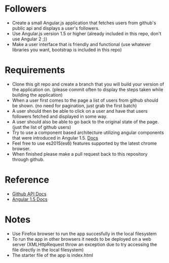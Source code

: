 # Followers

* Create a small Angular.js application that fetches users from github's public api and displays a user's followers.
* Use Angular.js version 1.5 or higher (already included in this repo, don't use Angular 2 ;))
* Make a user interface that is friendly and functional (use whatever libraries you want, bootstrap is included in this repo)

# Requirements

* Clone this git repo and create a branch that you will build your version of the application on. (please commit often to display the steps taken while building the application)
* When a user first comes to the page a list of users from github should be shown. (no need for pagination, just grab the first batch)
* A user should then be able to click on a user and have that users followers fetched and displayed in some way.
* A user should also be able to go back to the original state of the page. (just the list of github users)
* Try to use a component based architecture utilizing angular components that were introduced in Angular 1.5. [Docs](https://code.angularjs.org/1.5.3/docs/guide/component)
* Feel free to use es2015(es6) features supported by the latest chrome browser.
* When finished please make a pull request back to this repository through github.

# Reference

* [Github API Docs](https://developer.github.com/v3/)
* [Angular 1.5 Docs](https://code.angularjs.org/1.5.3/docs/guide)

# Notes

* Use Firefox browser to run the app succesfully in the local filesystem
* To run the app in other browsers it needs to be deployed on a web server (XMLHttpRequest throw an exception due to try accessing the file directly in the local filesystem)
* The starter file of the app is index.html







